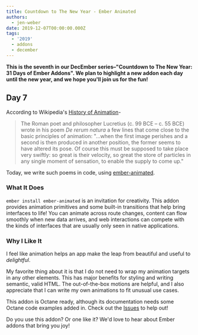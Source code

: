 ```yaml
---
title: Countdown to The New Year - Ember Animated
authors:
  - jen-weber
date: 2019-12-07T00:00:00.000Z
tags:
  - '2019'
  - addons
  - december
---
```



**This is the seventh in our DecEmber series–"Countdown to The New Year: 31 Days of Ember Addons". We plan to highlight a new addon each day until the new year, and we hope you'll join us for the fun!**

## Day 7

According to Wikipedia's [History of Animation](https://en.wikipedia.org/wiki/History_of_animation)-

<!--alex ignore of-course-->
> The Roman poet and philosopher Lucretius (c. 99 BCE – c. 55 BCE) wrote in his poem _De rerum natura_ a few lines that come close to the basic principles of animation: "...when the first image perishes and a second is then produced in another position, the former seems to have altered its pose. Of course this must be supposed to take place very swiftly: so great is their velocity, so great the store of particles in any single moment of sensation, to enable the supply to come up."

Today, we write such poems in code, using [ember-animated](https://emberobserver.com/addons/ember-animated).

<!-- READMORE -->

### What It Does

`ember install ember-animated` is an invitation for creativity. This addon provides animation primitives and some built-in transitions that help bring interfaces to life! You can animate across route changes, content can flow smoothly when new data arrives, and web interactions can compete with the kinds of interfaces that are usually only seen in native applications. 

### Why I Like It

I feel like animation helps an app make the leap from beautiful and useful to _delightful_.

My favorite thing about it is that I do not need to wrap my animation targets in any other elements. This has major benefits for styling and writing semantic, valid HTML.
The out-of-the-box motions are helpful, and I also appreciate that I can write my own animations to fit unusual use cases.

This addon is Octane ready, although its documentation needs some Octane code examples added in. Check out the [Issues](https://github.com/ember-animation/ember-animated/issues) to help out!

Do you use this addon? Or one like it? We'd love to hear about Ember addons that bring you joy! 
